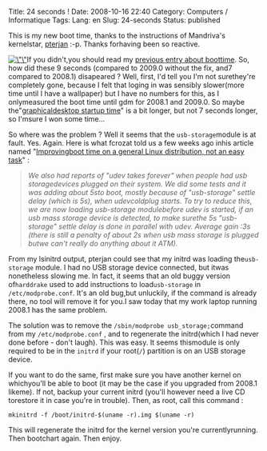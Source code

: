 Title: 24 seconds !
Date: 2008-10-16 22:40
Category: Computers / Informatique
Tags:
Lang: en
Slug: 24-seconds
Status: published

This is my new boot time, thanks to the instructions of Mandriva's kernelstar, [pterjan](\%22http://fasmz.org/%7Epterjan/blog/\%22) :-p. Thanks forhaving been so reactive.

[![\\"\\"](\%22/public/mandriva/.bootchart-2009.0-no-usb-storage_m.jpg\%22 "\"Bootchart")](\%22/public/mandriva/bootchart-2009.0-no-usb-storage.png\%22)If you didn't,you should read my [previous entry about boottime](\%22/post/2008/10/14/What-happened-to-my-boot-time-dude\%22). So, how did these 9 seconds (compared to 2009.0 without the fix, and7 compared to 2008.1) disapeared ? Well, first, I'd tell you I'm not surethey're completely gone, because I felt that loging in was sensibly slower(more time until I have a wallpaper) but I have no numbers for this, as I onlymeasured the boot time until gdm for 2008.1 and 2009.0. So maybe the"[graphicaldesktop startup time](\%22http://blog.crozat.net/2008/09/improving-boot-time-on-general-linux.html\%22)" is a bit longer, but not 7 seconds longer, so I'msure I won some time...

So where was the problem ? Well it seems that the `usb-storage`module is at fault. Yes. Again. Here is what fcrozat told us a few weeks ago inhis article named "[Improvingboot time on a general Linux distribution, not an easy task](\%22Improving%20boot%20time%20on%20a%20general%20Linux%20distribution,%20not%20an%20easy%20task\%22)" :

> *We also had reports of "udev takes forever" when people had usb storagedevices plugged on their system. We did some tests and it was adding about 5sto boot, mostly because of "usb-storage" settle delay (which is 5s), when udevcoldplug starts. To try to reduce this, we are now loading usb-storage modulebefore udev is started, if an usb mass storage device is detected, to make surethe 5s "usb-storage" settle delay is done in parallel with udev. Average gain :3s (there is still a penalty of about 2s when usb mass storage is plugged butwe can't really do anything about it ATM).*

From my lsinitrd output, pterjan could see that my initrd was loading the`usb-storage` module. I had no USB storage device connected, but itwas nonetheless slowing me. In fact, it seems that an old buggy version of`harddrake` used to add instructions to load`usb-storage` in `/etc/modprobe.conf`. It's an old bug,but unluckily, if the command is already there, no tool will remove it for you.I saw today that my work laptop running 2008.1 has the same problem.

The solution was to remove the `/sbin/modprobe usb_storage;`command from my `/etc/modprobe.conf` , and to regenerate the initrd(which I had never done before - don't laugh). This was easy. It seems thismodule is only required to be in the `initrd` if your root(`/`) partition is on an USB storage device.

If you want to do the same, first make sure you have another kernel on whichyou'll be able to boot (it may be the case if you upgraded from 2008.1 likeme). If not, backup your current initrd (you'll however need a live CD torestore it in case you're in trouble). Then, as root, call this command :

`mkinitrd -f /boot/initrd-$(uname -r).img $(uname -r)`

This will regenerate the initrd for the kernel version you're currentlyrunning. Then bootchart again. Then enjoy.
